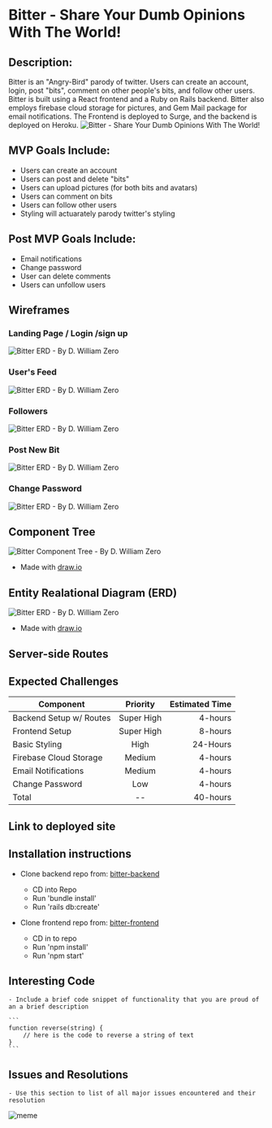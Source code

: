# Bitter - Share Your Dumb Opinions With The World!

## Description:
Bitter is an "Angry-Bird" parody of twitter.  Users can create an account, login, post "bits", comment on other people's bits, and follow other users. Bitter is built using a React frontend and a Ruby on Rails backend.  Bitter also employs firebase cloud storage for pictures, and Gem Mail package for email notifications.  The Frontend is deployed to Surge, and the backend is deployed on Heroku.
![Bitter - Share Your Dumb Opinions With The World!](https://dwilliamzero.com/zero-cloud/bitter-logo.png "Bitter - Share Your Dumb Opinions With The World!")

## MVP Goals Include:
 - Users can create an account
 - Users can post and delete "bits"
 - Users can upload pictures (for both bits and avatars)
 - Users can comment on bits
 - Users can follow other users
 - Styling will actuarately parody twitter's styling
 
 ## Post MVP Goals Include:
 - Email notifications
 - Change password
 - User can delete comments
 - Users can unfollow users
 
 ## Wireframes
 ### Landing Page / Login /sign up
 ![Bitter ERD - By D. William Zero](https://dwilliamzero.com/zero-cloud/landing-page.png "Bitter ERD - By D. William Zero")
 ### User's Feed
 ![Bitter ERD - By D. William Zero](https://dwilliamzero.com/zero-cloud/users-feed.png "Bitter ERD - By D. William Zero")
 ### Followers
 ![Bitter ERD - By D. William Zero](https://dwilliamzero.com/zero-cloud/followers.png "Bitter ERD - By D. William Zero")
 ### Post New Bit
 ![Bitter ERD - By D. William Zero](https://dwilliamzero.com/zero-cloud/new-bit.png "Bitter ERD - By D. William Zero")
 ### Change Password
 ![Bitter ERD - By D. William Zero](https://dwilliamzero.com/zero-cloud/change-password.png "Bitter ERD - By D. William Zero")
 
 ## Component Tree
 ![Bitter Component Tree - By D. William Zero](https://dwilliamzero.com/zero-cloud/bitter-component-tree.png "Bitter Component Tree - By D. William Zero")
 - Made with [draw.io](https://www.draw.io/) 
 
 ## Entity Realational Diagram (ERD)
 ![Bitter ERD - By D. William Zero](https://dwilliamzero.com/zero-cloud/bitter-erd4.png "Bitter ERD - By D. William Zero")
 - Made with [draw.io](https://www.draw.io/)

 ## Server-side Routes
 
 ## Expected Challenges

| Component        | Priority  | Estimated Time |
| ----------------------- | :--------: |  -----------: |
| Backend Setup w/ Routes | Super High | 4-hours|
| Frontend Setup | Super High | 8-hours|
| Basic Styling | High | 24-Hours|
| Firebase Cloud Storage | Medium | 4-hours|
| Email Notifications | Medium | 4-hours|
| Change Password | Low | 4-hours|
| Total |  --  | 40-hours|

## Link to deployed site

## Installation instructions
- Clone backend repo from:  [bitter-backend](https://www.lucidchart.com/)
   - CD into Repo
   - Run 'bundle install'
   - Run 'rails db:create'
   
- Clone frontend repo from:  [bitter-frontend](https://www.lucidchart.com/)
   - CD in to repo
   - Run 'npm install'
   - Run 'npm start'

 ## Interesting Code 
	- Include a brief code snippet of functionality that you are proud of an a brief description  

	```
	function reverse(string) {
		// here is the code to reverse a string of text
	}
	```
  
 ## Issues and Resolutions
	- Use this section to list of all major issues encountered and their resolution

  ![meme](https://media.giphy.com/media/10ONuT5STdCiRy/giphy.gif)
